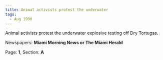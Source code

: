 ```yaml
---  
title: Animal activists protest the underwater  
tags:  
  - Aug 1990  
---  
```

  
Animal activists protest the underwater explosive testing off Dry Tortugas.  
  
Newspapers: **Miami Morning News or The Miami Herald**  
  
Page: **1**, Section: **A** 
